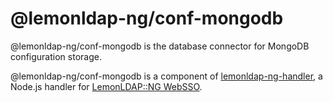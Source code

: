 # @lemonldap-ng/conf-mongodb

@lemonldap-ng/conf-mongodb is the database connector for MongoDB configuration storage.

@lemonldap-ng/conf-mongodb is a component of [lemonldap-ng-handler](https://www.npmjs.com/package/lemonldap-ng-handler),
a Node.js handler for [LemonLDAP::NG WebSSO](https://lemonldap-ng.org).
